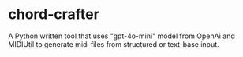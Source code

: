 # chord-crafter
A Python written tool that uses "gpt-4o-mini" model from OpenAi and MIDIUtil to generate midi files from structured or text-base input.
